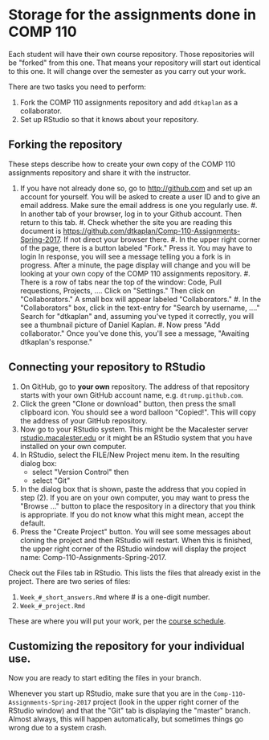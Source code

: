Storage for the assignments done in COMP 110
============================================

Each student will have their own course repository. Those repositories
will be "forked" from this one. That means your repository will start
out identical to this one. It will change over the semester as you carry
out your work.

There are two tasks you need to perform:

1.  Fork the COMP 110 assignments repository and add `dtkaplan` as
    a collaborator.
2.  Set up RStudio so that it knows about your repository.

Forking the repository
----------------------

These steps describe how to create your own copy of the COMP 110
assignments repository and share it with the instructor.

1.  If you have not already done so, go to <http://github.com> and set
    up an account for yourself. You will be asked to create a user ID
    and to give an email address. Make sure the email address is one you
    regularly use. 
#. In another tab of your browser, log in to your Github account. Then return to this tab.
#.  Check whether the site you are reading this document is
    <https://github.com/dtkaplan/Comp-110-Assignments-Spring-2017>. If
    not direct your browser there.
#.  In the upper right corner of the page, there is a button labeled
    "Fork." Press it. You may have to login In response, you will see a
    message telling you a fork is in progress. After a minute, the page
    display will change and you will be looking at your own copy of the
    COMP 110 assignments repository.
#.  There is a row of tabs near the top of the window: Code, Pull
    requestions, Projects, .... Click on "Settings." Then click on
    "Collaborators." A small box will appear labeled "Collaborators."
#.  In the "Collaborators" box, click in the text-entry for "Search by
    username, ...." Search for "dtkaplan" and, assuming you've typed it
    correctly, you will see a thumbnail picture of Daniel Kaplan.
#.  Now press "Add collaborator." Once you've done this, you'll see a
    message, "Awaiting dtkaplan's response."

Connecting your repository to RStudio
-------------------------------------

1.  On GitHub, go to **your own** repository. The address of that
    repository starts with your own GitHub account name, e.g. `dtrump.github.com`.
2.  Click the green "Clone or download" button, then press the small
    clipboard icon. You should see a word balloon "Copied!". This will
    copy the address of your GitHub repository.
3.  Now go to your RStudio system. This might be the Macalester server
    [rstudio.macalester.edu](http://rstudio.macalester.edu) or it might
    be an RStudio system that you have installed on your own computer.
4.  In RStudio, select the FILE/New Project menu item. In the resulting
    dialog box:
    -   select "Version Control" then
    -   select "Git"
5.  In the dialog box that is shown, paste the address that you copied
    in step (2). If you are on your own computer, you may want to press
    the "Browse ..." button to place the respository in a directory that
    you think is appropriate. If you do not know what this might mean,
    accept the default.
6.  Press the "Create Project" button. You will see some messages about
    cloning the project and then RStudio will restart. When this is
    finished, the upper right corner of the RStudio window will display
    the project name: Comp-110-Assignments-Spring-2017.

Check out the Files tab in RStudio. This lists the files that already
exist in the project. There are two series of files:

1.  `Week_#_short_answers.Rmd` where \# is a one-digit number.
2.  `Week_#_project.Rmd`

These are where you will put your work, per the [course
schedule](dtkaplan.github.io/comp110).

Customizing the repository for your individual use.
---------------------------------------------------

Now you are ready to start editing the files in your branch.

Whenever you start up RStudio, make sure that you are in the
`Comp-110-Assignments-Spring-2017` project (look in the upper right
corner of the RStudio window) and that the "Git" tab is displaying the
"master" branch. Almost always, this will happen automatically, but
sometimes things go wrong due to a system crash.
